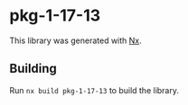 # pkg-1-17-13

This library was generated with [Nx](https://nx.dev).

## Building

Run `nx build pkg-1-17-13` to build the library.
